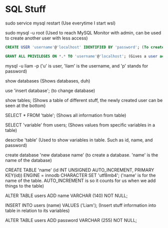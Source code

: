 # SQL Stuff

sudo service mysql restart (Use everytime I start wsl)

sudo mysql -u root (Used to reach MySQL Monitor with admin, can be used to create another user with less access)

``` SQL
CREATE USER 'username'@'localhost' IDENTIFIED BY 'password'; (To create a user on mysql)

GRANT ALL PRIVILEGES ON *.* TO 'username'@'localhost'; (Gives a user access to everything)
```

mysql -u liam -p ('u' is user, 'liam' is the username, and 'p' stands for password)

show databases (Shows databases, duh)

use 'insert database'; (to change database)

show tables; (Shows a table of different stuff, the newly created user can be seen at the bottom)

SELECT * FROM 'table'; (Shows all information from table)

SELECT 'variable' from users; (Shows values from specific variables in a table)

describe 'table' (Used to show variables in table. Such as id, name, and password)

create database 'new database name' (to create a database. 'name' is the name of the database)

CREATE TABLE 'name' (id INT UNSIGNED AUTO_INCREMENT, PRIMARY KEY(id)) ENGINE = innodb CHARACTER SET 'utf8mb4'; ('name' is for the name of the table. AUTO_INCREMENT is so it counts for us when we add things to the table)

ALTER TABLE users ADD name VARCHAR (140) NOT NULL;

INSERT INTO users (name) VALUES ('Liam'); (Insert stuff information into table in relation to its variables)

ALTER TABLE users ADD password VARCHAR (255) NOT NULL;